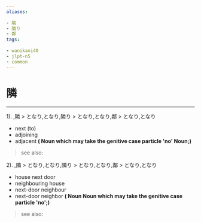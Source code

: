 ```yaml
---
aliases:
    
- 隣
- 隣り
- 鄰
tags:
    
- wanikani40
- jlpt-n5
- common
---
```


# 隣
---
1).
,隣 > となり,となり,隣り > となり,となり,鄰 > となり,となり

- next (to)
- adjoining
- adjacent
**( Noun which may take the genitive case particle 'no' Noun;)**
> see also: 
            
2).
,隣 > となり,となり,隣り > となり,となり,鄰 > となり,となり

- house next door
- neighbouring house
- next-door neighbour
- next-door neighbor
**( Noun Noun which may take the genitive case particle 'no';)**
> see also: 
            